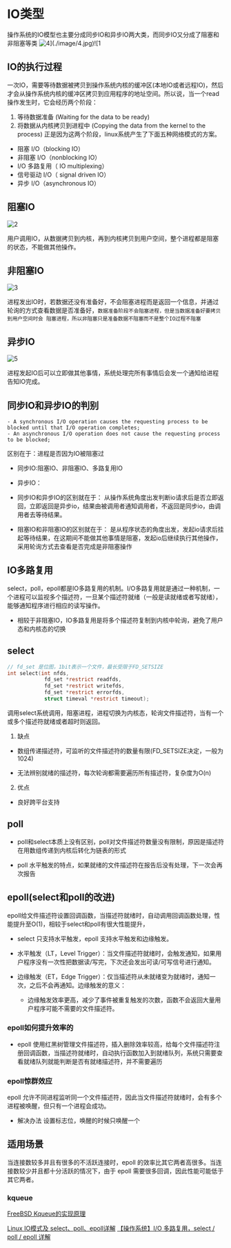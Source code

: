 # IO类型

操作系统的IO模型也主要分成同步IO和异步IO两大类，而同步IO又分成了阻塞和非阻塞等类
<img src="./image/1.jpg" alt="4](./image/4.jpg)![1" />

## IO的执行过程

一次IO，需要等待数据被拷贝到操作系统内核的缓冲区(本地IO或者远程IO)，然后才会从操作系统内核的缓冲区拷贝到应用程序的地址空间。所以说，当一个read操作发生时，它会经历两个阶段：

1. 等待数据准备 (Waiting for the data to be ready)
2. 将数据从内核拷贝到进程中 (Copying the data from the kernel to the process)
   正是因为这两个阶段，linux系统产生了下面五种网络模式的方案。

- 阻塞 I/O（blocking IO）
- 非阻塞 I/O（nonblocking IO）
- I/O 多路复用（ IO multiplexing）
- 信号驱动 I/O（ signal driven IO）
- 异步 I/O（asynchronous IO）

## 阻塞IO

<img src="./image/2.jpg" alt="2" />

用户调用IO，从数据拷贝到内核，再到内核拷贝到用户空间，整个进程都是阻塞的状态，不能做其他操作。

## 非阻塞IO

<img src="./image/3.jpg" alt="3" />

进程发出IO时，若数据还没有准备好，不会阻塞进程而是返回一个信息，并通过轮询的方式查看数据是否准备好，``数据准备阶段不会阻塞进程，但是当数据准备好要拷贝到用户空间时会
阻塞进程，所以非阻塞只是准备数据不阻塞而不是整个IO过程不阻塞``

## 异步IO

<img src="./image/5.jpg" alt="5" />  

进程发起IO后可以立即做其他事情，系统处理完所有事情后会发一个通知给进程告知IO完成。

## 同步IO和异步IO的判别

```english
- A synchronous I/O operation causes the requesting process to be blocked until that I/O operation completes;
- An asynchronous I/O operation does not cause the requesting process to be blocked;
```

区别在于：进程是否因为IO被阻塞过

- 同步IO:阻塞IO、非阻塞IO、多路复用IO
- 异步IO：
- 同步IO和异步IO的区别就在于： 从操作系统角度出发判断io请求后是否立即返回，立即返回是异步io，结果由被调用者通知调用者，不返回是同步io，由调用者去等待结果。

- 阻塞IO和非阻塞IO的区别就在于： 是从程序状态的角度出发，发起io请求后挂起等待结果，在这期间不能做其他事情是阻塞，发起io后继续执行其他操作，采用轮询方式去查看是否完成是非阻塞操作

## IO多路复用

select，poll，epoll都是IO多路复用的机制。I/O多路复用就是通过一种机制，一个进程可以监视多个描述符，一旦某个描述符就绪（一般是读就绪或者写就绪），能够通知程序进行相应的读写操作。

- 相较于非阻塞IO，IO多路复用是将多个描述符复制到内核中轮询，避免了用户态和内核态的切换

## select

```c
// fd_set 是位图，1bit表示一个文件，最长受限于FD_SETSIZE
int select(int nfds,
            fd_set *restrict readfds,
            fd_set *restrict writefds,
            fd_set *restrict errorfds,
            struct timeval *restrict timeout);
```

调用select系统调用，阻塞进程，进程切换为内核态，轮询文件描述符，当有一个或多个描述符就绪或者超时则返回。

1. 缺点

- 数组传递描述符，可监听的文件描述符的数量有限(FD_SETSIZE决定，一般为1024)

- 无法辨别就绪的描述符，每次轮询都需要遍历所有描述符，复杂度为O(n)

2. 优点

- 良好跨平台支持

## poll

- poll和select本质上没有区别，poll对文件描述符数量没有限制，原因是描述符在用数组传递到内核后转化为链表的形式

- poll 水平触发的特点，如果就绪的文件描述符在报告后没有处理，下一次会再次报告

## epoll(select和poll的改进)

epoll给文件描述符设置回调函数，当描述符就绪时，自动调用回调函数处理，性能提升至O(1)，相较于select和poll有很大性能提升，

- select 只支持水平触发，epoll 支持水平触发和边缘触发。

- 水平触发（LT，Level Trigger）：当文件描述符就绪时，会触发通知，如果用户程序没有一次性把数据读/写完，下次还会发出可读/可写信号进行通知。

- 边缘触发（ET，Edge Trigger）：仅当描述符从未就绪变为就绪时，通知一次，之后不会再通知。边缘触发的意义：
  - 边缘触发效率更高，减少了事件被重复触发的次数，函数不会返回大量用户程序可能不需要的文件描述符。

### epoll如何提升效率的

- epoll 使用红黑树管理文件描述符，插入删除效率较高，给每个文件描述符注册回调函数，当描述符就绪时，自动执行函数加入到就绪队列，系统只需要查看就绪队列就能判断是否有就绪描述符，并不需要遍历

### epoll惊群效应

epoll 允许不同进程监听同一个文件描述符，因此当文件描述符就绪时，会有多个进程被唤醒，但只有一个进程会成功。

- 解决办法
设置标志位，唤醒的时候只唤醒一个

## 适用场景

当连接数较多并且有很多的不活跃连接时，epoll 的效率比其它两者高很多。当连接数较少并且都十分活跃的情况下，由于 epoll 需要很多回调，因此性能可能低于其它两者。

### kqueue

[FreeBSD Kqueue的实现原理](https://wangxuemin.github.io/2015/07/30/FreeBSD%20Kqueue%E7%9A%84%E5%AE%9E%E7%8E%B0%E5%8E%9F%E7%90%86/)

[Linux IO模式及 select、poll、epoll详解](https://segmentfault.com/a/1190000003063859)
[【操作系统】I/O 多路复用，select / poll / epoll 详解](https://imageslr.com/2020/02/27/select-poll-epoll.html)
